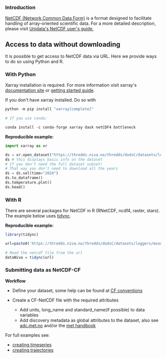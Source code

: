 ### Introduction ###

[NetCDF (Network Common Data Form)](https://www.unidata.ucar.edu/software/netcdf/) is a format designed to facilitate handling of array-oriented scientific data. For a more detailed description, please visit [Unidata's NetCDF user's guide.](https://docs.unidata.ucar.edu/nug/current/netcdf_introduction.html)

## Access to data without downloading

It is possible to get access to NetCDF data via URL. Here we provide ways to do so using Python and R.

### With Python

Xarray installation is required. For more information visit xarray's [documentation site](https://docs.xarray.dev/en/stable/index.html) or [getting started guide](https://docs.xarray.dev/en/latest/getting-started-guide/installing.html). 

If you don't have xarray installed. Do so with

```python
python -m pip install "xarray[complete]"
        
# If you use conda: 

conda install -c conda-forge xarray dask netCDF4 bottleneck
```

**Reproducible example:**

```python
import xarray as xr

ds = xr.open_dataset("https://thredds.niva.no/thredds/dodsC/datasets/loggers/msource-inlet.nc")
ds # this displays basic info on the dataset
# If you don't need the full dataset subset!
# That way you don't need to download all the years
ds = ds.sel(time="2024")
ds.to_dataframe()
ds.temperature.plot()
ds.head()
```

### With R

There are several packages for NetCDF in R (RNetCDF, ncdf4, raster, stars). The example below uses [tidync](https://docs.ropensci.org/tidync/). 

**Reproducible example:**

```R
library(tidync)

url=paste0('https://thredds.niva.no/thredds/dodsC/datasets/loggers/msource-outlet.nc')
          
# Read the netcdf file from the url
dataNiva = tidync(url) 

```

### Submitting data as NetCDF-CF

**Workflow**

- Define your dataset, some help can be found at [CF conventions](https://cfconventions.org/)

- Create a CF-NetCDF file with the required attributes

  * Add units, long_name and standard_name(if possible) to data variables
  * Add discovery metadata as global attributes to the dataset, also see [adc.met.no](https://adc.met.no/node/4) and/or the [met handbook](https://metno.github.io/data-management-handbook/#_climate_and_forecast_conventions_cf)

For full examples see:
  - [creating timeseries](./src/notebooks/create-timeseries.html)
  - [creating trajectories](./src/notebooks/create-trajectory.html)
